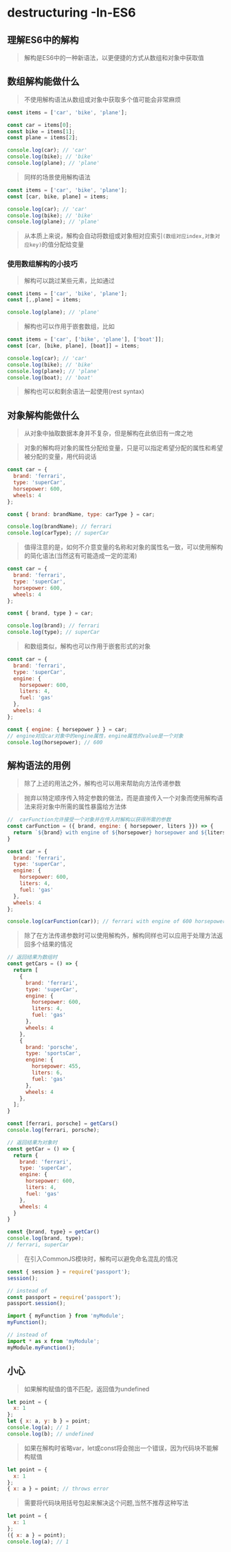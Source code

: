 # destructuring -In-ES6

## 理解ES6中的解构

> 解构是ES6中的一种新语法，以更便捷的方式从数组和对象中获取值

## 数组解构能做什么

> 不使用解构语法从数组或对象中获取多个值可能会非常麻烦

```javascript
const items = ['car', 'bike', 'plane'];

const car = items[0];
const bike = items[1];
const plane = items[2];

console.log(car); // 'car'
console.log(bike); // 'bike'
console.log(plane); // 'plane'
```

> 同样的场景使用解构语法

```javascript
const items = ['car', 'bike', 'plane'];
const [car, bike, plane] = items;

console.log(car); // 'car'
console.log(bike); // 'bike'
console.log(plane); // 'plane'
```

> 从本质上来说，解构会自动将数组或对象相对应索引`(数组对应index,对象对应key)`的值分配给变量

### 使用数组解构的小技巧

> 解构可以跳过某些元素，比如通过

```javascript
const items = ['car', 'bike', 'plane'];
const [,,plane] = items;

console.log(plane); // 'plane'
```

> 解构也可以作用于嵌套数组，比如

```javascript
const items = ['car', ['bike', 'plane'], ['boat']];
const [car, [bike, plane], [boat]] = items;

console.log(car); // 'car'
console.log(bike); // 'bike'
console.log(plane); // 'plane'
console.log(boat); // 'boat'
```

> 解构也可以和剩余语法一起使用(rest syntax)

## 对象解构能做什么

> 从对象中抽取数据本身并不复杂，但是解构在此依旧有一席之地

> 对象的解构将对象的属性分配给变量，只是可以指定希望分配的属性和希望被分配的变量，用代码说话

```javascript
const car = {
  brand: 'ferrari',
  type: 'superCar',
  horsepower: 600,
  wheels: 4
};

const { brand: brandName, type: carType } = car;

console.log(brandName); // ferrari
console.log(carType); // superCar
```

> 值得注意的是，如何不介意变量的名称和对象的属性名一致，可以使用解构的简化语法(当然这有可能造成一定的混淆)

```javascript
const car = {
  brand: 'ferrari',
  type: 'superCar',
  horsepower: 600,
  wheels: 4
};

const { brand, type } = car;

console.log(brand); // ferrari
console.log(type); // superCar
```

> 和数组类似，解构也可以作用于嵌套形式的对象

```javascript
const car = {
  brand: 'ferrari',
  type: 'superCar',
  engine: { 
    horsepower: 600,
    liters: 4,
    fuel: 'gas'
  },
  wheels: 4
};

const { engine: { horsepower } } = car;
// engine对应car对象中的engine属性，engine属性的value是一个对象
console.log(horsepower); // 600
```

## 解构语法的用例

> 除了上述的用法之外，解构也可以用来帮助向方法传递参数

> 抛弃以特定顺序传入特定参数的做法，而是直接传入一个对象而使用解构语法来将对象中所需的属性暴露给方法体

```javascript
//  carFunction允许接受一个对象并在传入时解构以获得所需的参数
const carFunction = ({ brand, engine: { horsepower, liters }}) => {
  return `${brand} with engine of ${horsepower} horsepower and ${liters} liters`
}

const car = {
  brand: 'ferrari',
  type: 'superCar',
  engine: {
    horsepower: 600,
    liters: 4,
    fuel: 'gas'
  },
  wheels: 4
};

console.log(carFunction(car)); // ferrari with engine of 600 horsepower and 4 liters
```

> 除了在方法传递参数时可以使用解构外，解构同样也可以应用于处理方法返回多个结果的情况

```javascript
// 返回结果为数组时
const getCars = () => {
  return [
    {
      brand: 'ferrari',
      type: 'superCar',
      engine: {
        horsepower: 600,
        liters: 4,
        fuel: 'gas'
      },
      wheels: 4
    },
    {
      brand: 'porsche',
      type: 'sportsCar',
      engine: {
        horsepower: 455,
        liters: 6,
        fuel: 'gas'
      },
      wheels: 4
    },
  ];
}

const [ferrari, porsche] = getCars()
console.log(ferrari, porsche);
```

```javascript
// 返回结果为对象时
const getCar = () => {
  return {
    brand: 'ferrari',
    type: 'superCar',
    engine: {
      horsepower: 600,
      liters: 4,
      fuel: 'gas'
    },
    wheels: 4
  }
}

const {brand, type} = getCar()
console.log(brand, type);
// ferrari, superCar
```

> 在引入CommonJS模块时，解构可以避免命名混乱的情况

```javascript
const { session } = require('passport');
session();

// instead of
const passport = require('passport');
passport.session();
```

```typescript
import { myFunction } from 'myModule';
myFunction();

// instead of
import * as x from 'myModule';
myModule.myFunction();
```

## 小心

> 如果解构赋值的值不匹配，返回值为undefined

```javascript
let point = {
  x: 1
};
let { x: a, y: b } = point;
console.log(a); // 1
console.log(b); // undefined
```

> 如果在解构时省略var，let或const将会抛出一个错误，因为代码块不能解构赋值

```javascript
let point = {
  x: 1
};
{ x: a } = point; // throws error
```

> 需要将代码块用括号包起来解决这个问题,当然不推荐这种写法

```javascript
let point = {
  x: 1
};
({ x: a } = point);
console.log(a); // 1
```